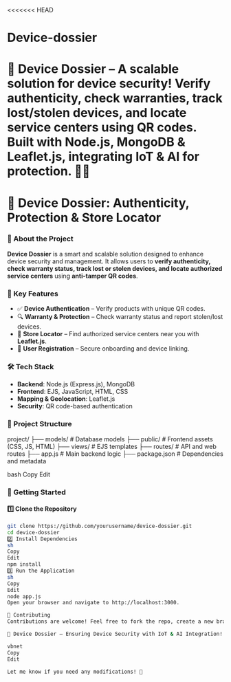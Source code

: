 <<<<<<< HEAD
# Device-dossier
🚀 Device Dossier – A scalable solution for device security! Verify authenticity, check warranties, track lost/stolen devices, and locate service centers using QR codes. Built with Node.js, MongoDB & Leaflet.js, integrating IoT & AI for protection. 🔐📍
=======
# 🚀 Device Dossier: Authenticity, Protection & Store Locator

### 📌 About the Project
**Device Dossier** is a smart and scalable solution designed to enhance device security and management. It allows users to **verify authenticity, check warranty status, track lost or stolen devices, and locate authorized service centers** using **anti-tamper QR codes**.

### 🔑 Key Features
- ✅ **Device Authentication** – Verify products with unique QR codes.
- 🔍 **Warranty & Protection** – Check warranty status and report stolen/lost devices.
- 📍 **Store Locator** – Find authorized service centers near you with **Leaflet.js**.
- 🔐 **User Registration** – Secure onboarding and device linking.

### 🛠️ Tech Stack
- **Backend**: Node.js (Express.js), MongoDB
- **Frontend**: EJS, JavaScript, HTML, CSS
- **Mapping & Geolocation**: Leaflet.js
- **Security**: QR code-based authentication

### 📂 Project Structure
project/ ├── models/ # Database models ├── public/ # Frontend assets (CSS, JS, HTML) ├── views/ # EJS templates ├── routes/ # API and web routes ├── app.js # Main backend logic ├── package.json # Dependencies and metadata

bash
Copy
Edit

### 🚀 Getting Started
#### 1️⃣ Clone the Repository  
```sh
git clone https://github.com/yourusername/device-dossier.git
cd device-dossier
2️⃣ Install Dependencies
sh
Copy
Edit
npm install
3️⃣ Run the Application
sh
Copy
Edit
node app.js
Open your browser and navigate to http://localhost:3000.

🤝 Contributing
Contributions are welcome! Feel free to fork the repo, create a new branch, and submit a Pull Request.

🚀 Device Dossier – Ensuring Device Security with IoT & AI Integration! 🔐📍

vbnet
Copy
Edit

Let me know if you need any modifications! 🚀

